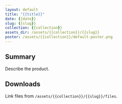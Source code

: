 ```yaml
---
layout: default
title: "{{title}}"
date: {{date}}
slug: {{slug}}
collection: {{collection}}
assets_dir: /assets/{{collection}}/{{slug}}
poster: /assets/{{collection}}/default-poster.png
---
```


## Summary

Describe the product.

## Downloads

Link files from `/assets/{{collection}}/{{slug}}/files`.
